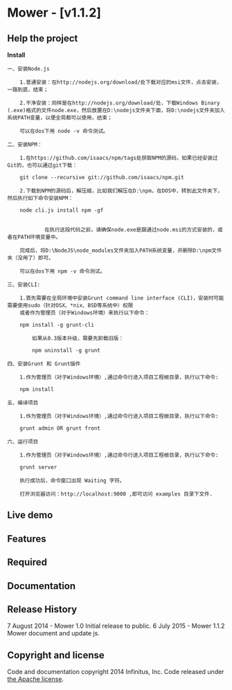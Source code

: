 # Mower  - [v1.1.2]


## Help the project
__Install__

    一、安装Node.js

        1.普通安装：在http://nodejs.org/download/处下载对应的msi文件，点击安装，一路到底，结束；

        2.干净安装：同样是在http://nodejs.org/download/处，下载Windows Binary (.exe)格式的文件node.exe，然后放置在D:\nodejs文件夹下面，将D:\nodejs文件夹加入系统PATH变量，以便全局都可以使用，结束；

        可以在dos下用 node -v 命令测试。

    二、安装NPM：

        1.在https://github.com/isaacs/npm/tags处获取NPM的源码，如果已经安装过Git的，也可以通过git下载：

        git clone --recursive git://github.com/isaacs/npm.git

        2.下载到NPM的源码后，解压缩，比如我们解压在D:\npm，在DOS中，转到此文件夹下，然后执行如下命令安装NPM：

        node cli.js install npm -gf


                在执行这段代码之前，请确保node.exe是跟通过node.msi的方式安装的，或者在PATH环境变量中。
                
        完成后，将D:\NodeJS\node_modules文件夹加入PATH系统变量，并删除D:\npm文件夹（没用了）即可。

        可以在dos下用 npm -v 命令测试。

    三、安装CLI:

        1.首先需要在全局环境中安装Grunt command line interface (CLI)，安装时可能需要使用sudo（针对OSX、*nix、BSD等系统中）权限
        或者作为管理员（对于Windows环境）来执行以下命令：

        npm install -g grunt-cli

            如果从0.3版本升级，需要先卸载旧版：

            npm uninstall -g grunt

    四、安装Grunt 和 Grunt插件

        1.作为管理员（对于Windows环境）,通过命令行进入项目工程根目录，执行以下命令:

        npm install

    五、编译项目

        1.作为管理员（对于Windows环境）,通过命令行进入项目工程根目录，执行以下命令:

        grunt admin OR grunt front

    六、运行项目

        1.作为管理员（对于Windows环境）,通过命令行进入项目工程根目录，执行以下命令:

        grunt server

        执行成功后，命令窗口出现 Waiting 字符。

        打开浏览器访问：http://localhost:9000 ,即可访问 examples 目录下文件. 

## Live demo



## Features


## Required


## Documentation


## Release History
7 August 2014 - Mower 1.0
Initial release to public.
6 July 2015 - Mower 1.1.2
Mower document and update js.

    
## Copyright and license

Code and documentation copyright 2014 Infinitus, Inc. Code released under [the Apache license](LICENSE).

